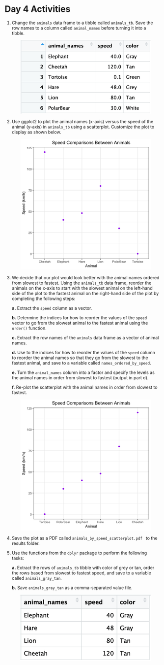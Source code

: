 # Day 4 Activities

1. Change the `animals` data frame to a tibble called `animals_tb`. Save the row names to a column called `animal_names` before turning it into a tibble.

	<p align="center">
  	<img src="../img/animals_tb_unordered.png" width="425"/>
	</p>

2. Use ggplot2 to plot the animal names (x-axis) versus the speed of the animal (y-axis) in `animals_tb` using a scatterplot. Customize the plot to display as shown below.

	<p align="center">
  	<img src="../img/animals_unordered_ggplot2.png" width="425"/>
	</p>

3. We decide that our plot would look better with the animal names ordered from slowest to fastest. Using the `animals_tb` data frame, reorder the animals on the x-axis to start with the slowest animal on the left-hand side of the plot to the fastest animal on the right-hand side of the plot by completing the following steps:

	**a.** Extract the `speed` column as a vector.
	
	**b.** Determine the indices for how to reorder the values of the `speed` vector to go from the slowest animal to the fastest animal using the `order()` function. 

	**c.** Extract the row names of the `animals` data frame as a vector of animal names.
	
	**d.** Use to the indices for how to reorder the values of the `speed` column to reorder the animal names so that they go from the slowest to the fastest animal, and save to a variable called `names_ordered_by_speed`.
	
	**e.** Turn the `animal_names` column into a factor and specify the levels as the animal names in order from slowest to fastest (output in part d).
	
	**f.** Re-plot the scatterplot with the animal names in order from slowest to fastest.
	
	<p align="center">
  	<img src="../img/animals_ordered_ggplot2.png" width="425"/>
	</p>
	
4. Save the plot as a PDF called `animals_by_speed_scatterplot.pdf ` to the results folder.

5. Use the functions from the `dplyr` package to perform the following tasks:

	**a.** Extract the rows of `animals_tb` tibble with color of grey or tan, order the rows based from slowest to fastest speed, and save to a variable called `animals_gray_tan`.
	
	**b.** Save `animals_gray_tan` as a comma-separated value file.
	
	<p align="center">
  	<img src="../img/animals_tb_ordered.png" width="425"/>
	</p>	
	
